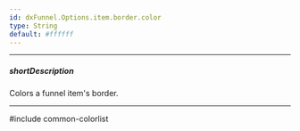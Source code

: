 ```yaml
---
id: dxFunnel.Options.item.border.color
type: String
default: #ffffff
---
```

---
##### shortDescription
Colors a funnel item's border.

---
#include common-colorlist